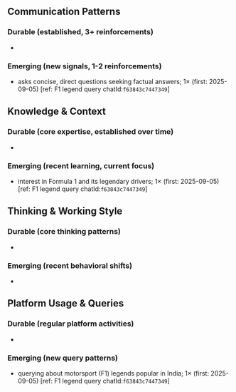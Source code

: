 ## Communication Patterns
### Durable (established, 3+ reinforcements)
- 

### Emerging (new signals, 1-2 reinforcements)
- asks concise, direct questions seeking factual answers; 1× (first: 2025-09-05) [ref: F1 legend query chatId:`f63843c7447349`]

## Knowledge & Context
### Durable (core expertise, established over time)
- 

### Emerging (recent learning, current focus)
- interest in Formula 1 and its legendary drivers; 1× (first: 2025-09-05) [ref: F1 legend query chatId:`f63843c7447349`]

## Thinking & Working Style
### Durable (core thinking patterns)
- 

### Emerging (recent behavioral shifts)
- 

## Platform Usage & Queries
### Durable (regular platform activities)
- 

### Emerging (new query patterns)
- querying about motorsport (F1) legends popular in India; 1× (first: 2025-09-05) [ref: F1 legend query chatId:`f63843c7447349`]